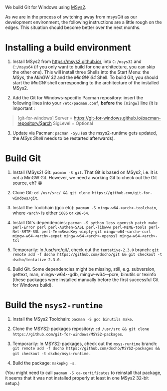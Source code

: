 We build Git for Windows using [MSys2](https://msys2.github.io/).

As we are in the process of switching away from msysGit as our development environment, the following instructions are a little rough on the edges. This situation should become better over the next months.

# Installing a build environment

1. Install MSys2 from https://msys2.github.io/, into `C:/msys32` and `C:/msys64` (if you only want to build for one architecture, you can skip the other one). This will install three Shells into the Start Menu: the *MSys*, the *MinGW 32* and the *MinGW 64* Shell. To build Git, you should start the *MinGW* shell corresponding to the architecture of the installed MSys2.

2. Add the Git for Windows-specific Pacman repository: insert the following lines into your `/etc/pacman.conf`, **before** the `[mingw]` line (it is important :
> [git-for-windows]
> Server = https://git-for-windows.github.io/pacman-repository/$arch
> SigLevel = Optional

3. Update via Pacman: `pacman -Syu` (as the msys2-runtime gets updated, the *MSys Shell* needs to be restarted afterwards).

# Build Git

1. Install (MSys2) Git: `pacman -S git`. That Git is based on MSys2, i.e. it is *not* a MinGW Git. However, we need a working Git to check out the Git source, eh? :grinning: 

2. Clone Git: `cd /usr/src/ && git clone https://github.com/git-for-windows/git`.

3. Install the Toolchain (gcc etc): `pacman -S mingw-w64-<arch>-toolchain`, where `<arch>` is either `i686` or `x86-64`.

4. Install Git's dependencies: `pacman -S python less openssh patch make perl-Error perl perl-Authen-SASL perl-libwww perl-MIME-tools perl-Net-SMTP-SSL perl-TermReadKey winpty-git mingw-w64-<arch>-curl mingw-w64-<arch>-expat mingw-w64-<arch>-openssl mingw-w64-<arch>-tcl`

5. Temporarily: In /usr/src/git/, check out the `tentative-2.3.0` branch: `git remote add -f dscho https://github.com/dscho/git && git checkout -t dscho/tentative-2.3.0`.

6. Build Git. Some dependencies might be missing, still, e.g. subversion, gettext, man, mingw-w64-<arch>-gdb, mingw-w64-<arch>-pcre, binutils or texinfo (these packages were installed manually before the first successful Git for Windows build).

# Build the `msys2-⁠runtime`

1. Install the MSys2 Toolchain: `pacman -⁠S gcc binutils make`.

2. Clone the MSYS2-packages repository: `cd /usr/src && git clone https://github.com/git-for-windows/MSYS2-packages`.

3. Temporarily: In MSYS2-packages, check out the `msys-runtime` branch: `git remote add -f dscho https://github.com/dscho/MSYS2-packages && git checkout -t dscho/msys-runtime`.

4. Build the package: `makepkg -⁠s`.

(You might need to call `pacman -S ca-certificates` to reinstall that package, it seems that it was not installed properly at least in one MSys2 32-bit setup.)